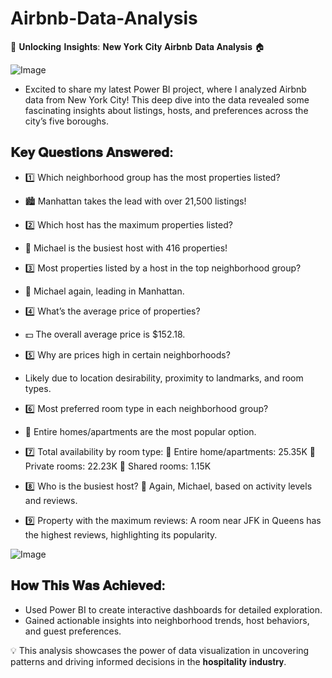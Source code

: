 # Airbnb-Data-Analysis
🌇 𝐔𝐧𝐥𝐨𝐜𝐤𝐢𝐧𝐠 𝐈𝐧𝐬𝐢𝐠𝐡𝐭𝐬: 𝐍𝐞𝐰 𝐘𝐨𝐫𝐤 𝐂𝐢𝐭𝐲 𝐀𝐢𝐫𝐛𝐧𝐛 𝐃𝐚𝐭𝐚 𝐀𝐧𝐚𝐥𝐲𝐬𝐢𝐬 🏠

![Image](https://github.com/user-attachments/assets/4e868622-71e7-4d14-beda-9cedff14e880)

* Excited to share my latest Power BI project, where I analyzed Airbnb data from New York City! This deep dive into the data revealed some fascinating insights about listings, hosts, and preferences across the city’s five boroughs.

## 𝐊𝐞𝐲 𝐐𝐮𝐞𝐬𝐭𝐢𝐨𝐧𝐬 𝐀𝐧𝐬𝐰𝐞𝐫𝐞𝐝:
* 1️⃣ Which neighborhood group has the most properties listed?
* 🏙️ Manhattan takes the lead with over 21,500 listings!

* 2️⃣ Which host has the maximum properties listed?
* 🤝 Michael is the busiest host with 416 properties!

* 3️⃣ Most properties listed by a host in the top neighborhood group?
* 🔑 Michael again, leading in Manhattan.

* 4️⃣ What’s the average price of properties?
* 💵 The overall average price is $152.18.

* 5️⃣ Why are prices high in certain neighborhoods?
* Likely due to location desirability, proximity to landmarks, and room types.

* 6️⃣ Most preferred room type in each neighborhood group?
* 🛌 Entire homes/apartments are the most popular option.

* 7️⃣ Total availability by room type:
🌟 Entire home/apartments: 25.35K
🌟 Private rooms: 22.23K
🌟 Shared rooms: 1.15K

* 8️⃣ Who is the busiest host?
🤝 Again, Michael, based on activity levels and reviews.

* 9️⃣ Property with the maximum reviews:
A room near JFK in Queens has the highest reviews, highlighting its popularity.

![Image](https://github.com/user-attachments/assets/a21875ed-c9fc-4939-8181-03d970a4c28d)

## 𝐇𝐨𝐰 𝐓𝐡𝐢𝐬 𝐖𝐚𝐬 𝐀𝐜𝐡𝐢𝐞𝐯𝐞𝐝:
- Used Power BI to create interactive dashboards for detailed exploration.
- Gained actionable insights into neighborhood trends, host behaviors, and guest preferences.
  

💡 This analysis showcases the power of data visualization in uncovering patterns and driving informed decisions in the 𝐡𝐨𝐬𝐩𝐢𝐭𝐚𝐥𝐢𝐭𝐲 𝐢𝐧𝐝𝐮𝐬𝐭𝐫𝐲.
